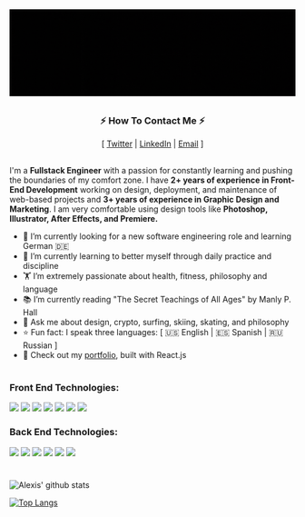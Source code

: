 <a href="https://www.alexisdavalos.dev/" target="_blank">
<img src="https://github.com/alexisdavalos/alexisdavalos/blob/master/assetts/old_banner.gif/" alt="alexis davalos profile banner" />
</a>


##

<h3 align="center">⚡️ How To Contact Me ⚡️</h3>
<p align="center">
  [
  <a href="https://www.twitter.com/thestoicdev/" target="_blank">Twitter</a>
  |
  <a href="https://linkedin.com/in/alexisdavalos" target="_blank">LinkedIn</a>
  |
  <a href="mailto:alexisdavalos.dev@gmail.com" target="_blank">Email</a>
  ]
  
</p>

##


<p text-align="left">I'm a <b>Fullstack Engineer</b> with a passion for constantly learning and pushing the boundaries of my comfort zone. I have <b>2+ years of experience in Front-End Development</b> working on design, deployment, and maintenance of web-based projects and <b>3+ years of experience in Graphic Design and Marketing</b>. I am very comfortable using design tools like <b>Photoshop, Illustrator, After Effects, and Premiere.</b></p>

- 🔭 I’m currently looking for a new software engineering role and learning German 🇩🇪
- 🌱 I’m currently learning to better myself through daily practice and discipline
- 🏋 I’m extremely passionate about health, fitness, philosophy and language
- 📚 I’m currently reading "The Secret Teachings of All Ages" by Manly P. Hall
- 💬 Ask me about design, crypto, surfing, skiing, skating, and philosophy
- ⭐️ Fun fact: I speak three languages: [ 🇺🇸 English | 🇪🇸 Spanish | 🇷🇺 Russian ]
- 💼 Check out my <a href="https://www.alexisdavalos.dev" target="_blank">portfolio</a>, built with React.js

#

### Front End Technologies:
![](https://img.shields.io/badge/code-React-informational?style=for-the-badge&logo=react&logoColor=white&color=61DAFB)
![](https://img.shields.io/badge/code-Redux-informational?style=for-the-badge&logo=redux&logoColor=white&color=764ABC)
![](https://img.shields.io/badge/code-Vue.js-informational?style=for-the-badge&logo=vue.js&logoColor=white&color=4FC08D)
![](https://img.shields.io/badge/code-JavaScript-informational?style=for-the-badge&logo=javascript&logoColor=white&color=F7DF1E)
![](https://img.shields.io/badge/code-HTML-informational?style=for-the-badge&logo=html5&logoColor=white&color=E34F26)
![](https://img.shields.io/badge/code-SASS-informational?style=for-the-badge&logo=sass&logoColor=white&color=CC6699)
![](https://img.shields.io/badge/code-CSS-informational?style=for-the-badge&logo=css3&logoColor=white&color=1572B6)

### Back End Technologies:
![](https://img.shields.io/badge/code-Node-informational?style=for-the-badge&logo=node.js&logoColor=white&color=339933)
![](https://img.shields.io/badge/code-PostgreSQL-informational?style=for-the-badge&logo=postgresql&logoColor=white&color=336791)
![](https://img.shields.io/badge/code-SQLite-informational?style=for-the-badge&logo=sqlite&logoColor=white&color=003B57)
![](https://img.shields.io/badge/code-Knex-informational?style=for-the-badge&logo=Knex.js&logoColor=white&color=6a3d7c)
![](https://img.shields.io/badge/code-Python-informational?style=for-the-badge&logo=python&logoColor=white&color=3776AB)
![](https://img.shields.io/badge/code-GraphQL-informational?style=for-the-badge&logo=GraphQL&logoColor=white&color=E10098)

#

![Alexis' github stats](https://github-readme-stats.vercel.app/api?username=alexisdavalos&include_all_commits=true&show_icons=true&theme=dracula)

[![Top Langs](https://github-readme-stats.vercel.app/api/top-langs/?username=alexisdavalos&layout=compact&theme=dracula&card_width=445)](https://github.com/anuraghazra/github-readme-stats)

